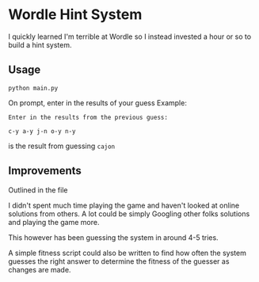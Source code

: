 # Wordle Hint System

I quickly learned I'm terrible at Wordle so I instead invested a hour or so to build a hint system.


## Usage
`python main.py`

On prompt, enter in the results of your guess
Example:

```
Enter in the results from the previous guess:

c-y a-y j-n o-y n-y
```

is the result from guessing `cajon`


## Improvements

Outlined in the file

I didn't spent much time playing the game and haven't looked at online solutions from others. A lot could be simply Googling other folks solutions and playing the game more.

This however has been guessing the system in around 4-5 tries.

A simple fitness script could also be written to find how often the system guesses the right answer to determine the fitness of the guesser as changes are made.
